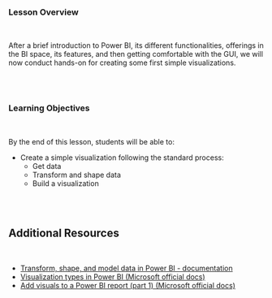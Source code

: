 <!-- # Lesson 7.4 - Creating Visualizations -->

### Lesson Overview

<br>

After a brief introduction to Power BI, its different functionalities, offerings in the BI space, its features, and then getting comfortable with the GUI, we will now conduct hands-on for creating some first simple visualizations.

<br><br>

### Learning Objectives

<br>

By the end of this lesson, students will be able to:

- Create a simple visualization following the standard process:
  - Get data
  - Transform and shape data
  - Build a visualization

<br><br>

## Additional Resources

<br>

- [Transform, shape, and model data in Power BI - documentation](https://docs.microsoft.com/en-us/power-bi/transform-model/)
- [Visualization types in Power BI (Microsoft official docs)](https://docs.microsoft.com/en-us/power-bi/visuals/power-bi-visualization-types-for-reports-and-q-and-a)
- [Add visuals to a Power BI report (part 1) (Microsoft official docs)](https://docs.microsoft.com/en-us/power-bi/visuals/power-bi-report-add-visualizations-i)
